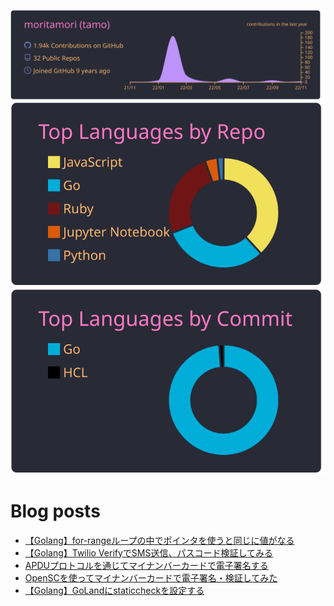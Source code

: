 [![](https://raw.githubusercontent.com/moritamori/moritamori/master/profile-summary-card-output/dracula/0-profile-details.svg)](https://github.com/vn7n24fzkq/github-profile-summary-cards)
[![](https://raw.githubusercontent.com/moritamori/moritamori/master/profile-summary-card-output/dracula/1-repos-per-language.svg)](https://github.com/vn7n24fzkq/github-profile-summary-cards)
[![](https://raw.githubusercontent.com/moritamori/moritamori/master/profile-summary-card-output/dracula/2-most-commit-language.svg)](https://github.com/vn7n24fzkq/github-profile-summary-cards)

# Blog posts
<!-- BLOG-POST-LIST:START -->
- [【Golang】for-rangeループの中でポインタを使うと同じに値がなる](https://simple-minds-think-alike.moritamorie.com/entry/for-range-with-pointer)
- [【Golang】Twilio VerifyでSMS送信、パスコード検証してみる](https://simple-minds-think-alike.moritamorie.com/entry/verify-with-twilio-go)
- [APDUプロトコルを通じてマイナンバーカードで電子署名する](https://simple-minds-think-alike.moritamorie.com/entry/my-number-card-with-apdu)
- [OpenSCを使ってマイナンバーカードで電子署名・検証してみた](https://simple-minds-think-alike.moritamorie.com/entry/my-number-card-with-opensc)
- [【Golang】GoLandにstaticcheckを設定する](https://simple-minds-think-alike.moritamorie.com/entry/goland-staticcheck)
<!-- BLOG-POST-LIST:END -->
